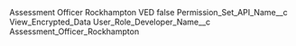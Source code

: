 <?xml version="1.0" encoding="UTF-8"?>
<CustomMetadata xmlns="http://soap.sforce.com/2006/04/metadata" xmlns:xsi="http://www.w3.org/2001/XMLSchema-instance" xmlns:xsd="http://www.w3.org/2001/XMLSchema">
    <label>Assessment Officer Rockhampton VED</label>
    <protected>false</protected>
    <values>
        <field>Permission_Set_API_Name__c</field>
        <value xsi:type="xsd:string">View_Encrypted_Data</value>
    </values>
    <values>
        <field>User_Role_Developer_Name__c</field>
        <value xsi:type="xsd:string">Assessment_Officer_Rockhampton</value>
    </values>
</CustomMetadata>
